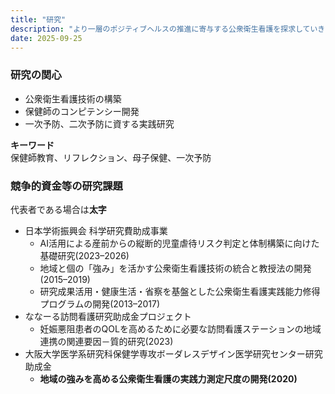 ```yaml
---
title: "研究"
description: "より一層のポジティブヘルスの推進に寄与する公衆衛生看護を探求していきたいです。"
date: 2025-09-25
---
```


### 研究の関心
- 公衆衛生看護技術の構築
- 保健師のコンピテンシー開発
- 一次予防、二次予防に資する実践研究
  
**キーワード**  
保健師教育、リフレクション、母子保健、一次予防
  
### 競争的資金等の研究課題
代表者である場合は**太字**
  
- 日本学術振興会 科学研究費助成事業
  - AI活用による産前からの縦断的児童虐待リスク判定と体制構築に向けた基礎研究(2023–2026)
  - 地域と個の「強み」を活かす公衆衛生看護技術の統合と教授法の開発(2015–2019)
  - 研究成果活用・健康生活・省察を基盤とした公衆衛生看護実践能力修得プログラムの開発(2013–2017)
- ななーる訪問看護研究助成金プロジェクト
  - 妊娠悪阻患者のQOLを高めるために必要な訪問看護ステーションの地域連携の関連要因－質的研究(2023)
- 大阪大学医学系研究科保健学専攻ボーダレスデザイン医学研究センター研究助成金
  - **地域の強みを高める公衆衛生看護の実践力測定尺度の開発(2020)**
